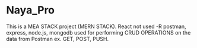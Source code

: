 # Naya_Pro
This is a MEA STACK project (MERN STACK). React not used -R
postman, express, node.js, mongodb used
for performing CRUD OPERATIONS on the data from Postman ex. GET, POST, PUSH.
